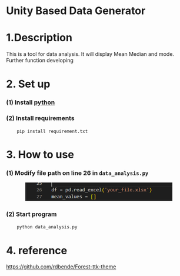 # Unity Based Data Generator

# 1.Description
This is a tool for data analysis. It will display Mean Median and mode. Further function developing

# 2. Set up 
  ### (1) Install [python](https://www.python.org/)
  
  ### (2) Install requirements
```
    pip install requirement.txt
```
# 3. How to use
  ### (1) Modify file path on line 26 in `data_analysis.py`
  <p align="center">
  <img src="Filename.png" alt="Logo" width="400" height="50">
</p>
  
  ### (2) Start program

```
    python data_analysis.py
```
# 4. reference
https://github.com/rdbende/Forest-ttk-theme
